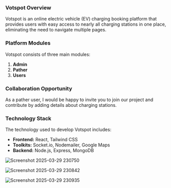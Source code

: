 ### Votspot Overview

Votspot is an online electric vehicle (EV) charging booking platform that provides users with easy access to nearly all charging stations in one place, eliminating the need to navigate multiple pages.

### Platform Modules

Votspot consists of three main modules:
1. **Admin**
2. **Pather**
3. **Users**

### Collaboration Opportunity

As a pather user, I would be happy to invite you to join our project and contribute by adding details about charging stations.

### Technology Stack

The technology used to develop Votspot includes:

- **Frontend:** React, Tailwind CSS
- **Toolkits:** Socket.io, Nodemailer, Google Maps
- **Backend:** Node.js, Express, MongoDB
  
![Screenshot 2025-03-29 230750](https://github.com/user-attachments/assets/75676ed3-8991-413f-b8a4-941943fcd025)

![Screenshot 2025-03-29 230842](https://github.com/user-attachments/assets/0e9923bf-0202-48bd-a07e-bfa6c72907c3)

![Screenshot 2025-03-29 230935](https://github.com/user-attachments/assets/d28d207c-976f-44bf-b03a-fccc4be020c3)
